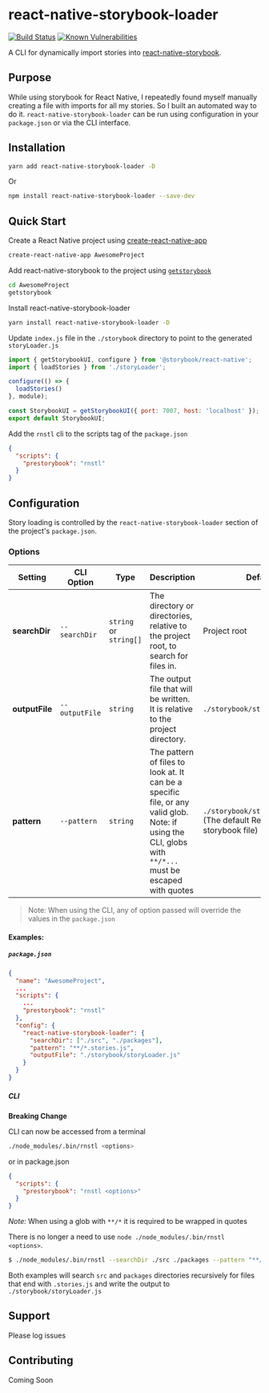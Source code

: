 # react-native-storybook-loader
[![Build Status](https://travis-ci.org/elderfo/react-native-storybook-loader.svg?branch=master)](https://travis-ci.org/elderfo/react-native-storybook-loader) [![Known Vulnerabilities](https://snyk.io/test/github/elderfo/react-native-storybook-loader/badge.svg)](https://snyk.io/test/github/elderfo/react-native-storybook-loader)


A CLI for dynamically import stories into [react-native-storybook](https://github.com/storybooks/react-native-storybook).

## Purpose

While using storybook for React Native, I repeatedly found myself manually creating a file with imports for all my stories. So I built an automated way to do it. `react-native-storybook-loader` can be run using configuration in your `package.json` or via the CLI interface.

## Installation

```bash
yarn add react-native-storybook-loader -D
```
Or
```bash
npm install react-native-storybook-loader --save-dev
```

## Quick Start

Create a React Native project using [create-react-native-app](https://facebook.github.io/react-native/blog/2017/03/13/introducing-create-react-native-app.html)
```bash
create-react-native-app AwesomeProject
```

Add react-native-storybook to the project using [`getstorybook`](https://getstorybook.io/docs/react-storybook/basics/quick-start-guide)
```bash
cd AwesomeProject
getstorybook
```

Install react-native-storybook-loader

```bash
yarn install react-native-storybook-loader -D
```

Update `index.js` file in the `./storybook` directory to point to the generated `storyLoader.js`

```javascript
import { getStorybookUI, configure } from '@storybook/react-native';
import { loadStories } from './storyLoader';

configure(() => {
  loadStories()
}, module);

const StorybookUI = getStorybookUI({ port: 7007, host: 'localhost' });
export default StorybookUI;
```

Add the `rnstl` cli to the scripts tag of the `package.json`

```json
{
  "scripts": {
    "prestorybook": "rnstl"
  }
}
```

## Configuration
Story loading is controlled by the `react-native-storybook-loader` section of the project's `package.json`. 

### Options

| Setting | CLI Option | Type | Description | Default | 
|---|---|---|---|---|
| **searchDir** | `--searchDir` | `string` or `string[]` | The directory or directories, relative to the project root, to search for files in. | Project root |
| **outputFile** | `--outputFile` | `string` | The output file that will be written. It is relative to the project directory. | `./storybook/storyLoader.js` | 
| **pattern** | `--pattern` | `string` | The pattern of files to look at. It can be a specific file, or any valid glob. Note: if using the CLI, globs with `**/*...` must be escaped with quotes | `./storybook/stories/index.js` (The default React Native storybook file) | 

> Note: When using the CLI, any of option passed will override the values in the `package.json`

#### Examples:

##### `package.json`

```json
{
  "name": "AwesomeProject",
  ...
  "scripts": {
    ...
    "prestorybook": "rnstl"
  },
  "config": {
    "react-native-storybook-loader": {
      "searchDir": ["./src", "./packages"],
      "pattern": "**/*.stories.js",
      "outputFile": "./storybook/storyLoader.js"
    }
  }
}
```

##### CLI

**Breaking Change**

CLI can now be accessed from a terminal 
```bash
./node_modules/.bin/rnstl <options>
```
or in package.json 
```json
{
  "scripts": {
    "prestorybook": "rnstl <options>"
  }
}
```

_Note:_ When using a glob with `**/*` it is required to be wrapped in quotes

There is no longer a need to use `node ./node_modules/.bin/rnstl
<options>`.

```bash
$ ./node_modules/.bin/rnstl --searchDir ./src ./packages --pattern "**/*.stories.js" --outputFile ./storybook/storyLoader.js
```

Both examples will search `src` and `packages` directories recursively for files that end with `.stories.js` and write the output to `./storybook/storyLoader.js`

## Support
Please log issues

## Contributing
Coming Soon
